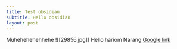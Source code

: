 ```yaml
---
title: Test obsidian
subtitle: Hello obsidian
layout: post
---
```

Muhehehehehhehe
![[29856.jpg]]
Hello hariom Narang [Google link](www.google.com)
